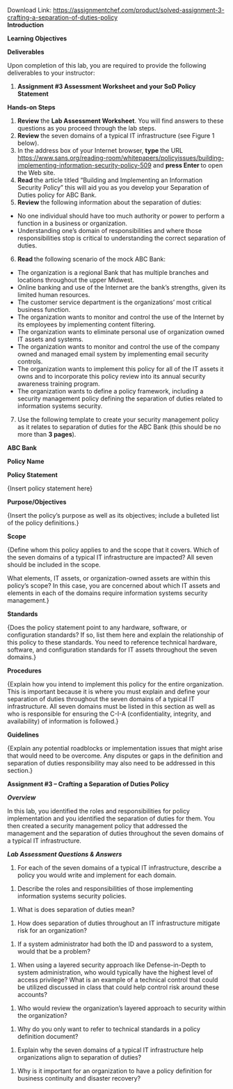 Download Link: https://assignmentchef.com/product/solved-assignment-3-crafting-a-separation-of-duties-policy
<br>
<strong>Introduction </strong>

<strong>Learning Objectives</strong>

<strong>Deliverables </strong>

Upon completion of this lab, you are required to provide the following deliverables to your instructor:

<ol>

 <li><strong>Assignment #3 Assessment Worksheet and your SoD Policy Statement</strong></li>

</ol>

<strong>Hands-on Steps</strong>

<ol>

 <li><strong>Review </strong>the <strong>Lab Assessment Worksheet</strong>. You will find answers to these questions as you proceed through the lab steps.</li>

 <li><strong>Review </strong>the seven domains of a typical IT infrastructure (see Figure 1 below).</li>

 <li>In the address box of your Internet browser, <strong>type </strong>the URL <a href="https://www.sans.org/reading-room/whitepapers/policyissues/building-implementing-information-security-policy-509">https://www.sans.org/reading-room/whitepapers/policyissues/building-implementing-information-security-policy-509</a> and <strong>press Enter </strong>to open the Web site.</li>

 <li><strong>Read </strong>the article titled “Building and Implementing an Information Security Policy” this will aid you as you develop your Separation of Duties policy for ABC Bank.</li>

 <li><strong>Review </strong>the following information about the separation of duties:</li>

</ol>

<ul>

 <li>No one individual should have too much authority or power to perform a function in a business or organization.</li>

 <li>Understanding one’s domain of responsibilities and where those responsibilities stop is critical to understanding the correct separation of duties.</li>

</ul>

<ol start="6">

 <li><strong>Read </strong>the following scenario of the mock ABC Bank:</li>

</ol>

<ul>

 <li>The organization is a regional Bank that has multiple branches and locations throughout the upper Midwest.</li>

 <li>Online banking and use of the Internet are the bank’s strengths, given its limited human resources.</li>

 <li>The customer service department is the organizations’ most critical business function.</li>

 <li>The organization wants to monitor and control the use of the Internet by its employees by implementing content filtering.</li>

 <li>The organization wants to eliminate personal use of organization owned IT assets and systems.</li>

 <li>The organization wants to monitor and control the use of the company owned and managed email system by implementing email security controls.</li>

 <li>The organization wants to implement this policy for all of the IT assets it owns and to incorporate this policy review into its annual security awareness training program.</li>

 <li>The organization wants to define a policy framework, including a security management policy defining the separation of duties related to information systems security.</li>

</ul>

<ol start="7">

 <li>Use the following template to create your security management policy as it relates to separation of duties for the ABC Bank (this should be no more than <strong>3 pages</strong>).</li>

</ol>

<strong>ABC Bank</strong>

<strong>Policy Name</strong>

<strong>Policy Statement</strong>

{Insert policy statement here}

<strong>Purpose/Objectives</strong>

{Insert the policy’s purpose as well as its objectives; include a bulleted list of the policy definitions.}

<strong>Scope </strong>

{Define whom this policy applies to and the scope that it covers. Which of the seven domains of a typical IT infrastructure are impacted? All seven should be included in the scope.

What elements, IT assets, or organization-owned assets are within this policy’s scope? In this case, you are concerned about which IT assets and elements in each of the domains require information systems security management.}

<strong>Standards</strong>

{Does the policy statement point to any hardware, software, or configuration standards? If so, list them here and explain the relationship of this policy to these standards. You need to reference technical hardware, software, and configuration standards for IT assets throughout the seven domains.}

<strong>Procedures</strong>

{Explain how you intend to implement this policy for the entire organization. This is important because it is where you must explain and define your separation of duties throughout the seven domains of a typical IT infrastructure. All seven domains must be listed in this section as well as who is responsible for ensuring the C-I-A (confidentiality, integrity, and availability) of information is followed.}

<strong>Guidelines</strong>

{Explain any potential roadblocks or implementation issues that might arise that would need to be overcome. Any disputes or gaps in the definition and separation of duties responsibility may also need to be addressed in this section.}




<strong> </strong>






















<strong>Assignment #3 – Crafting a Separation of Duties Policy</strong>

<strong><em>Overview </em></strong>

In this lab, you identified the roles and responsibilities for policy implementation and you identified the separation of duties for them. You then created a security management policy that addressed the management and the separation of duties throughout the seven domains of a typical IT infrastructure.

<strong><em>Lab Assessment Questions &amp; Answers </em></strong>

<ol>

 <li>For each of the seven domains of a typical IT infrastructure, describe a policy you would write and implement for each domain.</li>

</ol>







<ol>

 <li>Describe the roles and responsibilities of those implementing information systems security policies.</li>

</ol>







<ol>

 <li>What is does separation of duties mean?</li>

</ol>







<ol>

 <li>How does separation of duties throughout an IT infrastructure mitigate risk for an organization?</li>

</ol>







<ol>

 <li>If a system administrator had both the ID and password to a system, would that be a problem?</li>

</ol>







<ol>

 <li>When using a layered security approach like Defense-in-Depth to system administration, who would typically have the highest level of access privilege? What is an example of a technical control that could be utilized discussed in class that could help control risk around these accounts?</li>

</ol>










<ol>

 <li>Who would review the organization’s layered approach to security within the organization?</li>

</ol>




<ol>

 <li>Why do you only want to refer to technical standards in a policy definition document?</li>

</ol>







<ol>

 <li>Explain why the seven domains of a typical IT infrastructure help organizations align to separation of duties?</li>

</ol>







<ol>

 <li>Why is it important for an organization to have a policy definition for business continuity and disaster recovery?</li>

</ol>





